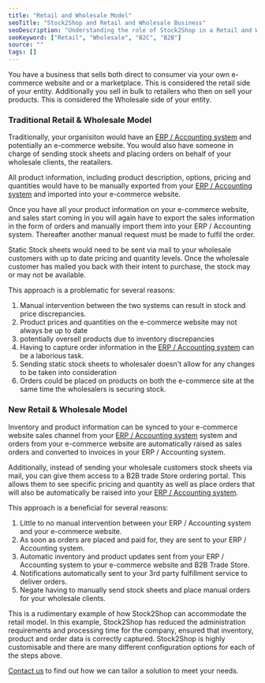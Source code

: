 ```yaml
---
title: "Retail and Wholesale Model"
seoTitle: "Stock2Shop and Retail and Wholesale Business"
seoDescription: "Understanding the role of Stock2Shop in a Retail and Wholesale business model"
seoKeyword: ["Retail", "Wholesale", "B2C", "B2B"]
source: ""
tags: []
---
```


You have a business that sells both direct to consumer via your own e-commerce website and or a marketplace.
This is considered the retail side of your entity.
Additionally you sell in bulk to retailers who then on sell your products.
This is considered the Wholesale side of your entity.

### Traditional Retail & Wholesale Model 
Traditionally, your organisiton would have an [ERP / Accounting system](/integrations) and potentially an e-commerce website. 
You would also have someone in charge of sending stock sheets and placing orders on behalf of your wholesale clients, the reatailers.

All product information, including product description, options, pricing and quantities would have to be manually exported 
from your [ERP / Accounting system](/integrations) and imported into your e-commerce website.

Once you have all your product information on your e-commerce website, and sales start coming in you 
will again have to export the sales information in the form of orders and manually import them into your ERP / Accounting system. 
Thereafter another manual request must be made to fulfil the order.

Static Stock sheets would need to be sent via mail to your wholesale customers with up to date pricing and quantity levels.
Once the wholesale customer has mailed you back with their intent to purchase, the stock may or may not be available.

This approach is a problematic for several reasons:

1. Manual intervention between the two systems can result in stock and price discrepancies.
2. Product prices and quantities on the e-commerce website may not always be up to date
3. potentially oversell products due to inventory discrepancies
4. Having to capture order information in the [ERP / Accounting system](/integrations) can be a laborious task.
5. Sending static stock sheets to wholesaler doesn't allow for any changes to be taken into consideration
6. Orders could be placed on products on both the e-commerce site at the same time the wholesalers is securing stock.


### New Retail & Wholesale Model
Inventory and product information can be synced to your e-commerce website sales channel from your [ERP / Accounting system](/integrations)
system and orders from your e-commerce website are automatically raised as sales orders and converted to invoices in your ERP / Accounting system.

Additionally, instead of sending your wholesale customers stock sheets via mail, you can give them access to a 
B2B trade Store ordering portal. This allows them to see specific pricing and quantity as well as place orders that will also be automatically 
be raised into your [ERP / Accounting system](/integrations).

This approach is a beneficial for several reasons:

1. Little to no manual intervention between your ERP / Accounting system and your e-commerce website.
2. As soon as orders are placed and paid for, they are sent to your ERP / Accounting system.
3. Automatic inventory and product updates sent from your ERP / Accounting system to your e-commerce website and B2B Trade Store.
4. Notifications automatically sent to your 3rd party fulfillment service to deliver orders.
5. Negate having to manually send stock sheets and place manual orders for your wholesale clients.

This is a rudimentary example of how Stock2Shop can accommodate the retail model. In this example, 
Stock2Shop has reduced the administration requirements and processing time for the company, ensured that inventory, 
product and order data is correctly captured. Stock2Shop is highly customisable and there are many different configuration options for each of the steps above.

[Contact us](/contact-us/) to find out how we can tailor a solution to meet your needs.